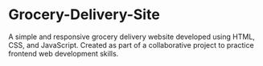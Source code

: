 # Grocery-Delivery-Site
A simple and responsive grocery delivery website developed using HTML, CSS, and JavaScript. Created as part of a collaborative project to practice frontend web development skills.
